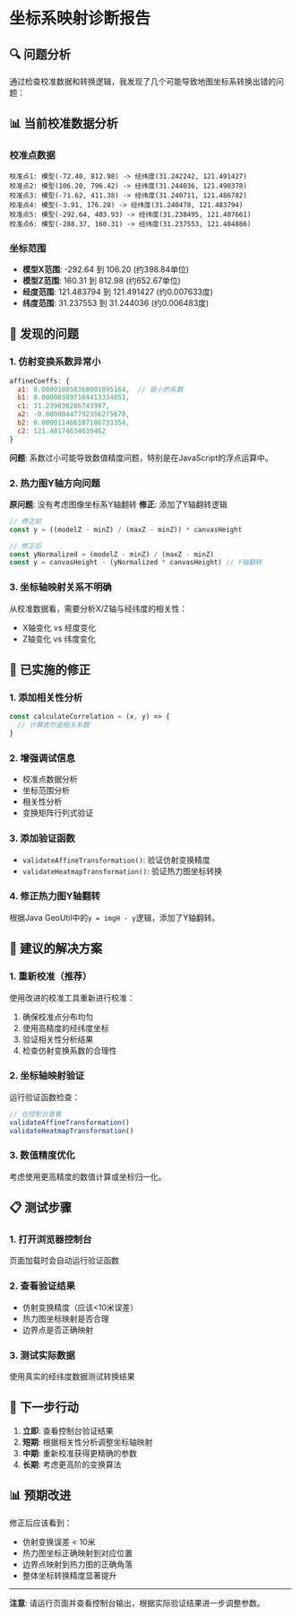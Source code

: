# 坐标系映射诊断报告

## 🔍 问题分析

通过检查校准数据和转换逻辑，我发现了几个可能导致地图坐标系转换出错的问题：

## 📊 当前校准数据分析

### 校准点数据
```
校准点1: 模型(-72.40, 812.98) -> 经纬度(31.242242, 121.491427)
校准点2: 模型(106.20, 796.42) -> 经纬度(31.244036, 121.490378)
校准点3: 模型(-71.62, 411.38) -> 经纬度(31.240711, 121.486782)
校准点4: 模型(-3.91, 176.28) -> 经纬度(31.240478, 121.483794)
校准点5: 模型(-292.64, 403.93) -> 经纬度(31.238495, 121.487661)
校准点6: 模型(-288.37, 160.31) -> 经纬度(31.237553, 121.484886)
```

### 坐标范围
- **模型X范围**: -292.64 到 106.20 (约398.84单位)
- **模型Z范围**: 160.31 到 812.98 (约652.67单位)
- **经度范围**: 121.483794 到 121.491427 (约0.007633度)
- **纬度范围**: 31.237553 到 31.244036 (约0.006483度)

## 🚨 发现的问题

### 1. 仿射变换系数异常小
```javascript
affineCoeffs: {
  a1: 0.000010058368001095164,  // 极小的系数
  b1: 0.000003897104413334851,
  c1: 31.239836286743987,
  a2: -0.00000447792356275678,
  b2: 0.000011466107186733354,
  c2: 121.48174634639462
}
```

**问题**: 系数过小可能导致数值精度问题，特别是在JavaScript的浮点运算中。

### 2. 热力图Y轴方向问题
**原问题**: 没有考虑图像坐标系Y轴翻转
**修正**: 添加了Y轴翻转逻辑
```javascript
// 修正前
const y = ((modelZ - minZ) / (maxZ - minZ)) * canvasHeight

// 修正后  
const yNormalized = (modelZ - minZ) / (maxZ - minZ)
const y = canvasHeight - (yNormalized * canvasHeight) // Y轴翻转
```

### 3. 坐标轴映射关系不明确
从校准数据看，需要分析X/Z轴与经纬度的相关性：
- X轴变化 vs 经度变化
- Z轴变化 vs 纬度变化

## 🔧 已实施的修正

### 1. 添加相关性分析
```javascript
const calculateCorrelation = (x, y) => {
  // 计算皮尔逊相关系数
}
```

### 2. 增强调试信息
- 校准点数据分析
- 坐标范围分析  
- 相关性分析
- 变换矩阵行列式验证

### 3. 添加验证函数
- `validateAffineTransformation()`: 验证仿射变换精度
- `validateHeatmapTransformation()`: 验证热力图坐标转换

### 4. 修正热力图Y轴翻转
根据Java GeoUtil中的`y = imgH - y`逻辑，添加了Y轴翻转。

## 🎯 建议的解决方案

### 1. 重新校准（推荐）
使用改进的校准工具重新进行校准：
1. 确保校准点分布均匀
2. 使用高精度的经纬度坐标
3. 验证相关性分析结果
4. 检查仿射变换系数的合理性

### 2. 坐标轴映射验证
运行验证函数检查：
```javascript
// 在控制台查看
validateAffineTransformation()
validateHeatmapTransformation()
```

### 3. 数值精度优化
考虑使用更高精度的数值计算或坐标归一化。

## 📋 测试步骤

### 1. 打开浏览器控制台
页面加载时会自动运行验证函数

### 2. 查看验证结果
- 仿射变换精度（应该<10米误差）
- 热力图坐标映射是否合理
- 边界点是否正确映射

### 3. 测试实际数据
使用真实的经纬度数据测试转换结果

## 🔄 下一步行动

1. **立即**: 查看控制台验证结果
2. **短期**: 根据相关性分析调整坐标轴映射
3. **中期**: 重新校准获得更精确的参数
4. **长期**: 考虑更高阶的变换算法

## 📊 预期改进

修正后应该看到：
- 仿射变换误差 < 10米
- 热力图坐标正确映射到对应位置
- 边界点映射到热力图的正确角落
- 整体坐标转换精度显著提升

---

**注意**: 请运行页面并查看控制台输出，根据实际验证结果进一步调整参数。
